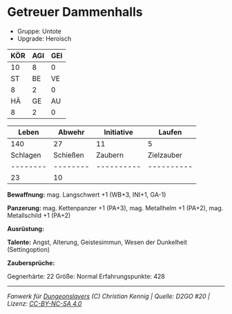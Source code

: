 # Getreuer Dammenhalls  
- Gruppe: Untote  
- Upgrade: Heroisch  

| KÖR | AGI | GEI |  
| --- | --- | --- |  
| 10  | 8   | 0   |
| ST  | BE  | VE  |  
| 8   | 2   | 0   |
| HÄ  | GE  | AU  |  
| 8   | 2   | 0   |


| Leben    | Abwehr   | Initiative | Laufen     |
| -------- | -------- | ---------- | ---------- |
| 140      | 27       | 11         | 5          |
| Schlagen | Schießen | Zaubern    | Zielzauber |
| -------- | -------- | ---------- | ---------- |
| 23       | 10       |            |            |

**Bewaffnung:**
mag. Langschwert +1 (WB+3, INI+1, GA-1)

**Panzerung:**
mag. Kettenpanzer +1 (PA+3), mag. Metallhelm +1 (PA+2), mag. Metallschild +1 (PA+2)

**Ausrüstung:**


**Talente:**
Angst, Alterung, Geistesimmun, Wesen der Dunkelheit (Settingoption)

**Zaubersprüche:**


Gegnerhärte: 22
Größe: Normal
Erfahrungspunkte: 428



___
*Fanwerk für [Dungeonslayers](https://www.dungeonslayers.net/) (C) Christian Kennig | Quelle: D2GO #20 | Lizenz: [CC-BY-NC-SA 4.0](https://creativecommons.org/licenses/by-nc-sa/4.0/deed.de)*